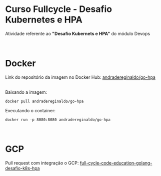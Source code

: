 # Curso Fullcycle - Desafio Kubernetes e HPA
Atividade referente ao <b>"Desafio Kubernets e HPA"</b> do módulo Devops

<br/>

# Docker
Link do repositório da imagem no Docker Hub: [andradereginaldo/go-hpa](https://hub.docker.com/repository/docker/andradereginaldo/go-hpa)

<br/>
Baixando a imagem:

```
docker pull andradereginaldo/go-hpa
```

Executando o container: 
``` 
docker run -p 8080:8080 andradereginaldo/go-hpa
```

</br>

# GCP
Pull request com integração o GCP: [full-cycle-code-education-golang-desafio-k8s-hpa](https://github.com/andraderegis/full-cycle-code-education-golang-desafio-k8s-hpa/pull/1)




